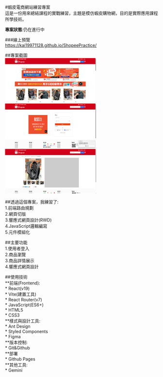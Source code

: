 #蝦皮電商網站練習專案  
這是一份用來總結課程的實戰練習，主題是模仿蝦皮購物網，目的是實際應用課程所學技術。  

**專案狀態**:仍在進行中  

###線上預覽  
https://kai19971128.github.io/ShopeePractice/  
  
##專案截圖  
<img src="READMEImg/HomePageScreenShots.png" alt="首頁截圖" width="300"/>  
<img src="READMEImg/LoginScreenShots.png" alt="登入頁截圖" width="300"/>  
<img src="READMEImg/ProductScreenShots.png" alt="產品頁截圖" width="300"/>  
  
  
##透過這個專案，我練習了:  
    1.前端路由規劃  
    2.網頁切版  
    3.響應式網頁設計(RWD)  
    4.JavaScript邏輯編寫  
    5.元件模組化  
  
##主要功能  
    1.使用者登入  
    2.商品瀏覽  
    3.商品詳情展示  
    4.響應式網頁設計  
  
##使用技術  
**前端(Frontend):  
    * React(v19)  
    * Vite(建置工具)  
    * React Router(v7)  
    * JavaScript(ES6+)  
    * HTML5  
    * CSS3  
**樣式與設計工具:  
    * Ant Design  
    * Styled Components  
    * Figma  
**版本控制:  
    * Git&Github  
**部署  
    * Github Pages  
**其他工具:  
    * Gemini  
